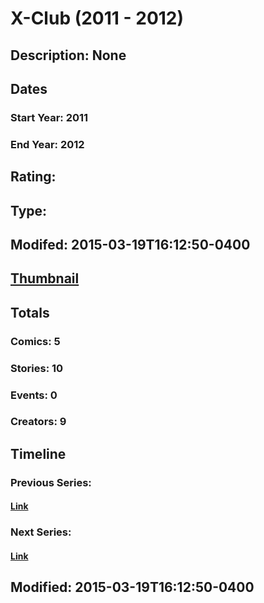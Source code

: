 # X-Club (2011 - 2012)
## Description: None
## Dates
### Start Year: 2011
### End Year: 2012
## Rating: 
## Type: 
## Modifed: 2015-03-19T16:12:50-0400
## [Thumbnail](http://i.annihil.us/u/prod/marvel/i/mg/8/e0/550b2cc648a4b.jpg)
## Totals
### Comics: 5
### Stories: 10
### Events: 0
### Creators: 9
## Timeline
### Previous Series: 
#### [Link]()
### Next Series: 
#### [Link]()
## Modified: 2015-03-19T16:12:50-0400